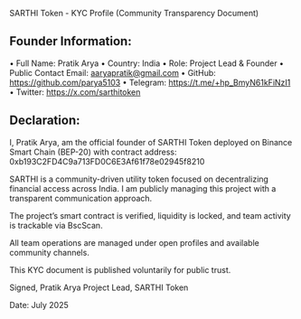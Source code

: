 SARTHI Token - KYC Profile (Community Transparency Document)

Founder Information:
---------------------
• Full Name: Pratik Arya
• Country: India
• Role: Project Lead & Founder
• Public Contact Email: aaryapratik@gmail.com
• GitHub: https://github.com/parya5103
• Telegram: https://t.me/+hp_BmyN61kFiNzI1
• Twitter: https://x.com/sarthitoken

Declaration:
------------
I, Pratik Arya, am the official founder of SARTHI Token deployed on Binance Smart Chain (BEP-20) with contract address:
0xb193C2FD4C9a713FD0C6E3Af61f78e02945f8210

SARTHI is a community-driven utility token focused on decentralizing financial access across India. I am publicly managing this project with a transparent communication approach.

The project’s smart contract is verified, liquidity is locked, and team activity is trackable via BscScan.

All team operations are managed under open profiles and available community channels.

This KYC document is published voluntarily for public trust.

Signed,
Pratik Arya
Project Lead, SARTHI Token

Date: July 2025
